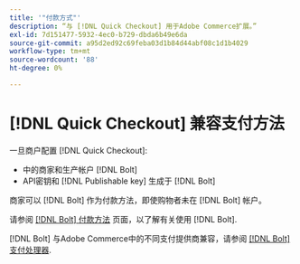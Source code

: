```yaml
---
title: '"付款方式"'
description: “与 [!DNL Quick Checkout] 用于Adobe Commerce扩展。”
exl-id: 7d151477-5932-4ec0-b729-dbda6b49e6da
source-git-commit: a95d2ed92c69feba03d1b84d44abf08c1d1b4029
workflow-type: tm+mt
source-wordcount: '88'
ht-degree: 0%

---
```


# [!DNL Quick Checkout] 兼容支付方法

一旦商户配置 [!DNL Quick Checkout]:

- 中的商家和生产帐户 [!DNL Bolt]
- API密钥和 [!DNL Publishable key] 生成于 [!DNL Bolt]

商家可以 [!DNL Bolt] 作为付款方法，即使购物者未在 [!DNL Bolt] 帐户。

请参阅 [[!DNL Bolt] 付款方法](https://help.bolt.com/shoppers/guides/checkout/update-payment-method) 页面，以了解有关使用 [!DNL Bolt].

[!DNL Bolt] 与Adobe Commerce中的不同支付提供商兼容，请参阅 [[!DNL Bolt] 支付处理器](https://help.bolt.com/merchants/guides/merchant-setup/checkout/processor-guides/).
